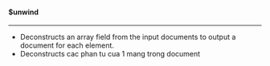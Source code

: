 #### $unwind
---
- Deconstructs an array field from the input documents to output a document for each element.
- Deconstructs cac phan tu cua 1 mang trong document